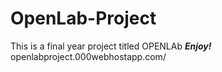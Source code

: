 # OpenLab-Project
This is a final year project titled OPENLAb
***Enjoy!***
openlabproject.000webhostapp.com/
